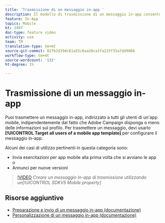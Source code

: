 ```yaml
---
title: 'Trasmissione di un messaggio in-app '
description: Il modello di trasmissione di un messaggio in-app consente di eseguire il targeting di tutti gli utenti dell'app mobile con  Adobe Campaign Standard (ACS)
feature: In-App
topics: Mobile
kt: 2497
doc-type: feature video
activity: use
team: TM
translation-type: tm+mt
source-git-commit: 82fb2d39dc61a55c0aa20ca1fa215f35a7dd9088
workflow-type: tm+mt
source-wordcount: '132'
ht-degree: 1%

---
```



# Trasmissione di un messaggio in-app

Puoi trasmettere un messaggio in-app, indirizzato a tutti gli utenti di un&#39;app mobile, indipendentemente dal fatto che  Adobe Campaign disponga o meno delle informazioni sul profilo. Per trasmettere un messaggio, devi usarlo **[!UICONTROL Target all users of a mobile app template]** per configurare il messaggio in-app.

Alcuni dei casi di utilizzo pertinenti in questa categoria sono:

* Invia esercitazioni per app mobile alla prima volta che si avviano le app o
* Annunci per nuove versioni

>[!VIDEO](https://video.tv.adobe.com/v/26199?quality=12)
*Creare un messaggio in-app di trasmissione utilizzando un[!UICONTROL SDKV5 Mobile property]*

## Risorse aggiuntive

* [Preparazione e invio di un messaggio in-app (documentazione)](https://docs.adobe.com/content/help/en/campaign-standard/using/communication-channels/in-app-messaging/preparing-and-sending-an-in-app-message.html)
* [Personalizzazione di un messaggio in-app (documentazione)](https://docs.adobe.com/content/help/en/campaign-standard/using/communication-channels/in-app-messaging/customizing-an-in-app-message.html)
